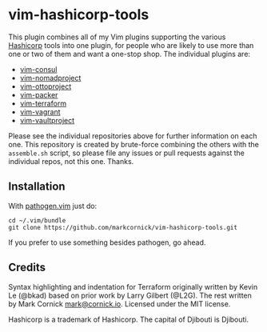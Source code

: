 # vim-hashicorp-tools

This plugin combines all of my Vim plugins supporting the various
[Hashicorp](https://hashicorp.com) tools into one plugin, for people who
are likely to use more than one or two of them and want a one-stop shop.
The individual plugins are:

* [vim-consul](https://github.com/markcornick/vim-consul)
* [vim-nomadproject](https://github.com/markcornick/vim-nomadproject)
* [vim-ottoproject](https://github.com/markcornick/vim-ottoproject)
* [vim-packer](https://github.com/markcornick/vim-packer)
* [vim-terraform](https://github.com/markcornick/vim-terraform)
* [vim-vagrant](https://github.com/markcornick/vim-vagrant)
* [vim-vaultproject](https://github.com/markcornick/vim-vaultproject)

Please see the individual repositories above for further information
on each one. This repository is created by brute-force combining the
others with the `assemble.sh` script, so please file any issues or pull
requests against the individual repos, not this one. Thanks.

## Installation

With [pathogen.vim](https://github.com/tpope/vim-pathogen) just do:

    cd ~/.vim/bundle
    git clone https://github.com/markcornick/vim-hashicorp-tools.git

If you prefer to use something besides pathogen, go ahead.

## Credits

Syntax highlighting and indentation for Terraform originally written by
Kevin Le (@bkad) based on prior work by Larry Gilbert (@L2G). The rest
written by Mark Cornick <mark@cornick.io>. Licensed under the MIT license.

Hashicorp is a trademark of Hashicorp. The capital of Djibouti is
Djibouti.
